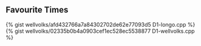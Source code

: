 <div id="favourite"></div>

## Favourite Times

{% gist wellvolks/afd432766a7a84302702de62e77093d5 D1-longo.cpp %}
{% gist wellvolks/02335b0b4a0903cef1ec528ec5538877 D1-wellvolks.cpp %} <br>

